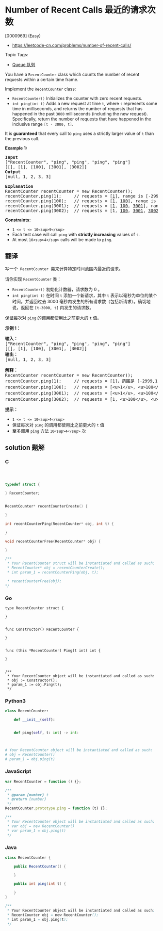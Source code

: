 # Number of Recent Calls 最近的请求次数

[0000969] (Easy)

- https://leetcode-cn.com/problems/number-of-recent-calls/

Topic Tags:

- [Queue 队列](https://leetcode-cn.com/tag/queue/)

You have a `RecentCounter` class which counts the number of recent requests within a certain time frame.

Implement the `RecentCounter` class:

- `RecentCounter()` Initializes the counter with zero recent requests.
- `int ping(int t)` Adds a new request at time `t`, where `t` represents some time in milliseconds, and returns the number of requests that has happened in the past `3000` milliseconds (including the new request). Specifically, return the number of requests that have happened in the inclusive range `[t - 3000, t]`.

It is **guaranteed** that every call to `ping` uses a strictly larger value of `t` than the previous call.

**Example 1:**

<pre><strong>Input</strong>
["RecentCounter", "ping", "ping", "ping", "ping"]
[[], [1], [100], [3001], [3002]]
<strong>Output</strong>
[null, 1, 2, 3, 3]

<strong>Explanation</strong>
RecentCounter recentCounter = new RecentCounter();
recentCounter.ping(1);     // requests = [<u>1</u>], range is [-2999,1], return 1
recentCounter.ping(100);   // requests = [<u>1</u>, <u>100</u>], range is [-2900,100], return 2
recentCounter.ping(3001);  // requests = [<u>1</u>, <u>100</u>, <u>3001</u>], range is [1,3001], return 3
recentCounter.ping(3002);  // requests = [1, <u>100</u>, <u>3001</u>, <u>3002</u>], range is [2,3002], return 3
</pre>

**Constraints:**

- `1 <= t <= 10<sup>9</sup>`
- Each test case will call `ping` with **strictly increasing** values of `t`.
- At most `10<sup>4</sup>` calls will be made to `ping`.

## 翻译

写一个  `RecentCounter`  类来计算特定时间范围内最近的请求。

请你实现 `RecentCounter` 类：

- `RecentCounter()` 初始化计数器，请求数为 0 。
- `int ping(int t)` 在时间 `t` 添加一个新请求，其中 `t` 表示以毫秒为单位的某个时间，并返回过去 3000 毫秒内发生的所有请求数（包括新请求）。确切地说，返回在 `[t-3000, t]` 内发生的请求数。

保证每次对 `ping` 的调用都使用比之前更大的 `t` 值。

**示例 1：**

<pre><strong>输入：</strong>
["RecentCounter", "ping", "ping", "ping", "ping"]
[[], [1], [100], [3001], [3002]]
<strong>输出：</strong>
[null, 1, 2, 3, 3]

<strong>解释：</strong>
RecentCounter recentCounter = new RecentCounter();
recentCounter.ping(1);     // requests = [1]，范围是 [-2999,1]，返回 1
recentCounter.ping(100);   // requests = [&lt;u&gt;1&lt;/u&gt;, &lt;u&gt;100&lt;/u&gt;]，范围是 [-2900,100]，返回 2
recentCounter.ping(3001);  // requests = [&lt;u&gt;1&lt;/u&gt;, &lt;u&gt;100&lt;/u&gt;, &lt;u&gt;3001&lt;/u&gt;]，范围是 [1,3001]，返回 3
recentCounter.ping(3002);  // requests = [1, &lt;u&gt;100&lt;/u&gt;, &lt;u&gt;3001&lt;/u&gt;, &lt;u&gt;3002&lt;/u&gt;]，范围是 [2,3002]，返回 3
</pre>

**提示：**

- `1 <= t <= 10<sup>4</sup>`
- 保证每次对 `ping` 的调用都使用比之前更大的 `t` 值
- 至多调用 `ping` 方法 `10<sup>4</sup>` 次

## solution 题解

### C

```c



typedef struct {

} RecentCounter;


RecentCounter* recentCounterCreate() {

}

int recentCounterPing(RecentCounter* obj, int t) {

}

void recentCounterFree(RecentCounter* obj) {

}

/**
 * Your RecentCounter struct will be instantiated and called as such:
 * RecentCounter* obj = recentCounterCreate();
 * int param_1 = recentCounterPing(obj, t);

 * recentCounterFree(obj);
*/
```

### Go

```golang
type RecentCounter struct {

}


func Constructor() RecentCounter {

}


func (this *RecentCounter) Ping(t int) int {

}


/**
 * Your RecentCounter object will be instantiated and called as such:
 * obj := Constructor();
 * param_1 := obj.Ping(t);
 */
```

### Python3

```python
class RecentCounter:

    def __init__(self):


    def ping(self, t: int) -> int:



# Your RecentCounter object will be instantiated and called as such:
# obj = RecentCounter()
# param_1 = obj.ping(t)
```

### JavaScript

```javascript
var RecentCounter = function () {};

/**
 * @param {number} t
 * @return {number}
 */
RecentCounter.prototype.ping = function (t) {};

/**
 * Your RecentCounter object will be instantiated and called as such:
 * var obj = new RecentCounter()
 * var param_1 = obj.ping(t)
 */
```

### Java

```java
class RecentCounter {

    public RecentCounter() {

    }

    public int ping(int t) {

    }
}

/**
 * Your RecentCounter object will be instantiated and called as such:
 * RecentCounter obj = new RecentCounter();
 * int param_1 = obj.ping(t);
 */
```
